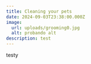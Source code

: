 ```yaml
---
title: Cleaning your pets
date: 2024-09-03T23:38:00.000Z
image:
  url: uploads/grooming0.jpg
  alt: probando alt
description: test
---
```

testy
